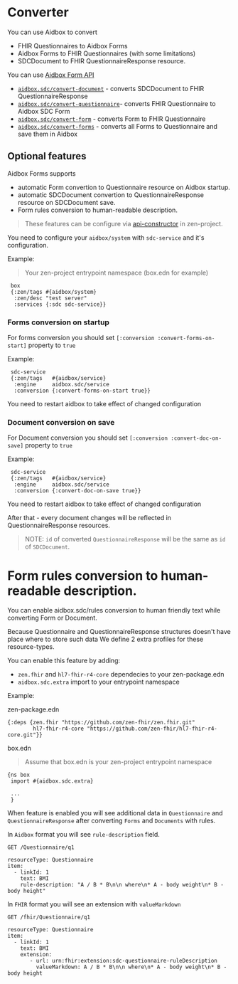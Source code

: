 # Converter

You can use Aidbox to convert 
- FHIR Questionnaires to Aidbox Forms
- Aidbox Forms to FHIR Questionnaires (with some limitations)
- SDCDocument to FHIR QuestionnaireResponse resource.

You can use [Aidbox Form API](../../reference/aidbox-forms/api-reference.md)

* [`aidbox.sdc/convert-document`](../../reference/aidbox-forms/api-reference.md#convert-document) - converts SDCDocument to FHIR QuestionnaireResponse
* [`aidbox.sdc/convert-questionnaire`](../../reference/aidbox-forms/api-reference.md#convert-questionnaire)- converts FHIR Questionnaire to Aidbox SDC Form&#x20;
* [`aidbox.sdc/convert-form`](../../reference/aidbox-forms/api-reference.md#convert-form) - converts Form to FHIR Questionnaire
* [`aidbox.sdc/convert-forms`](../../reference/aidbox-forms/api-reference.md#convert-forms) - converts all Forms to Questionnaire and save them in Aidbox




## Optional features

Aidbox Forms supports

- automatic Form convertion to Questionnaire resource on Aidbox startup.
- automatic SDCDocument convertion to QuestionnaireResponse resource on SDCDocument save.
- Form rules conversion to human-readable description.

> These features can be configure via [api-constructor](../../aidbox-configuration/aidbox-api-constructor.md) in zen-project.

You need to configure your `aidbox/system` with `sdc-service` and it's configuration.

Example:

> Your zen-project entrypoint namespace (box.edn for example)

```
 box
 {:zen/tags #{aidbox/system}
  :zen/desc "test server"
  :services {:sdc sdc-service}}
```


### Forms conversion on startup

For forms conversion you should set `[:conversion :convert-forms-on-start]` property to `true`

Example:

```
 sdc-service
 {:zen/tags   #{aidbox/service}
  :engine     aidbox.sdc/service
  :conversion {:convert-forms-on-start true}}
```

You need to restart aidbox to take effect of changed configuration


### Document conversion on save

For Document conversion you should set `[:conversion :convert-doc-on-save]` property to `true`

Example:

```
 sdc-service
 {:zen/tags   #{aidbox/service}
  :engine     aidbox.sdc/service
  :conversion {:convert-doc-on-save true}}
```

You need to restart aidbox to take effect of changed configuration

After that - every document changes will be reflected in QuestionnaireResponse resources.


> NOTE: `id` of converted `QuestionnaireResponse` will be the same as `id` of `SDCDocument`.


# Form rules conversion to human-readable description.

You can enable aidbox.sdc/rules conversion to human friendly text while converting Form or Document.

Because Questionnaire and QuestionnaireResponse structures doesn't have place where to store such data 
We define 2 extra profiles for these resource-types.

You can enable this feature by adding:

- `zen.fhir` and `hl7-fhir-r4-core` dependecies to your zen-package.edn
- `aidbox.sdc.extra` import to your entrypoint namespace

Example:

zen-package.edn

```
{:deps {zen.fhir "https://github.com/zen-fhir/zen.fhir.git"
        hl7-fhir-r4-core "https://github.com/zen-fhir/hl7-fhir-r4-core.git"}}
```

box.edn

> Assume that box.edn is your zen-project entrypoint namespace 


```
{ns box
 import #{aidbox.sdc.extra}
 
 ...
 }
```


When feature is enabled you will see additional data in `Questionnaire` and `QuestionnaireResponse`
after converting `Forms` and `Documents` with rules.

In `Aidbox` format you will see `rule-description` field.

```
GET /Questionnaire/q1

resourceType: Questionnaire
item:
  - linkId: 1
    text: BMI
    rule-description: "A / B * B\n\n where\n* A - body weight\n* B - body height"
```

In `FHIR` format you will see an extension with `valueMarkdown`

```
GET /fhir/Questionnaire/q1

resourceType: Questionnaire
item:
  - linkId: 1
    text: BMI
    extension:
       - url: urn:fhir:extension:sdc-questionnaire-ruleDescription
         valueMarkdown: A / B * B\n\n where\n* A - body weight\n* B - body height
```

